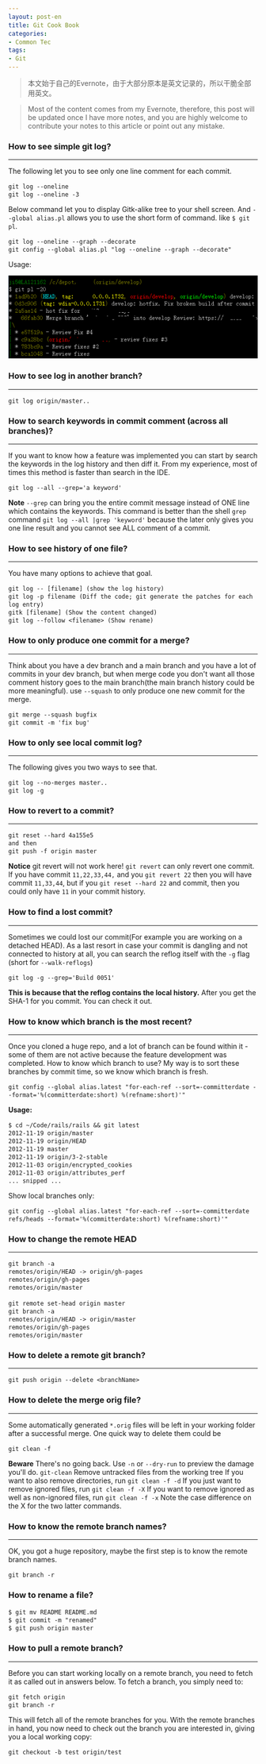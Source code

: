 ```yaml
---
layout: post-en
title: Git Cook Book
categories:
- Common Tec
tags:
- Git
---
```


> 本文始于自己的Evernote，由于大部分原本是英文记录的，所以干脆全部用英文。

> Most of the content comes from my Evernote, therefore, this post will be updated once I have more notes, and you are highly welcome to contribute your notes to this article or point out any mistake.

### How to see simple git log?

-------------
The following let you to see only one line comment for each commit.

```
git log --oneline
git log --oneline -3
```
Below command let you to display Gitk-alike tree to your shell screen. And `--global alias.pl` allows you to use the short form of command. like `$ git pl`.

```
git log --oneline --graph --decorate
git config --global alias.pl "log --oneline --graph --decorate"
```
Usage:

![](/media/pic2014/0203-1.png)
### How to see log in another branch?
-------------
```shell
git log origin/master..
```
### How to search keywords in commit comment (across all branches)?
-------------
If you want to know how a feature was implemented you can start by search the keywords in the log history and then diff it. From my experience, most of times this method is faster than search in the IDE.

```
git log --all --grep='a keyword'
```
**Note**
`--grep` can bring you the entire commit message instead of ONE line which contains the keywords. This command is better than the shell `grep` command `git log --all |grep 'keyword'` because the later only gives you one line result and you cannot see ALL comment of a commit.
### How to see history of one file?
-------------
You have many options to achieve that goal.

```
git log -- [filename] (show the log history)
git log -p filename (Diff the code; git generate the patches for each log entry)
gitk [filename] (Show the content changed)
git log --follow <filename> (Show rename)
```
### How to only produce one commit for a merge?
-----------
Think about you have a dev branch and a main branch and you have a lot of commits in your dev branch, but when merge code you don't want all those comment history goes to the main branch(the main branch history could be more meaningful). use `--squash` to only produce one new commit for the merge.

```
git merge --squash bugfix
git commit -m 'fix bug'
```

### How to only see local commit log?
-----------
The following gives you two ways to see that.

```
git log --no-merges master..
git log -g
```

### How to revert to a commit?
----------------

```
git reset --hard 4a155e5
and then 
git push -f origin master
```
**Notice** git revert will not work here! `git revert` can only revert one commit. If you have commit `11,22,33,44,` and you `git revert 22` then you will have commit `11,33,44`, but if you `git reset --hard 22` and commit, then you could only have `11` in your commit history.

### How to find a lost commit?
--------------
Sometimes we could lost our commit(For example you are working on a detached HEAD). As a last resort in case your commit is dangling and not connected to history at all, you can search the reflog itself with the `-g` flag (short for `--walk-reflogs`)

```
git log -g --grep='Build 0051'
```
**This is because that the reflog contains the local history.**
After you get the SHA-1 for you commit. You can check it out.

### How to know which branch is the most recent?
--------------------
Once you cloned a huge repo, and a lot of branch can be found within it - some of them are not active because the feature development was completed. How to know which branch to use? My way is to sort these branches by commit time, so we know which branch is fresh.

```
git config --global alias.latest "for-each-ref --sort=-committerdate --format='%(committerdate:short) %(refname:short)'"
```

**Usage:**

```
$ cd ~/Code/rails/rails && git latest
2012-11-19 origin/master
2012-11-19 origin/HEAD
2012-11-19 master
2012-11-19 origin/3-2-stable
2012-11-03 origin/encrypted_cookies
2012-11-03 origin/attributes_perf
... snipped ...

```
Show local branches only:

```
git config --global alias.latest "for-each-ref --sort=-committerdate refs/heads --format='%(committerdate:short) %(refname:short)'" 
```
### How to change the remote HEAD
------------
```
git branch -a
remotes/origin/HEAD -> origin/gh-pages
remotes/origin/gh-pages
remotes/origin/master

git remote set-head origin master
git branch -a
remotes/origin/HEAD -> origin/master
remotes/origin/gh-pages
remotes/origin/master
```
### How to delete a remote git branch?
-------------
```
git push origin --delete <branchName>
```
### How to delete the merge orig file?
-------------
Some automatically generated `*.orig` files will be left in your working folder after a successful merge. One quick way to delete them could be

```
git clean -f
```

**Beware** There's no going back. Use `-n` or `--dry-run` to preview the damage you'll do.
 `git-clean`  Remove untracked files from the working tree 
If you want to also remove directories, run `git clean -f -d`
If you just want to remove ignored files, run `git clean -f -X`
If you want to remove ignored as well as non-ignored files, run `git clean -f -x`
Note the case difference on the X for the two latter commands.

### How to know the remote branch names?
-------------
OK, you got a huge repository, maybe the first step is to know the remote branch names.

```
git branch -r
```
### How to rename a file?

```
$ git mv README README.md
$ git commit -m "renamed"
$ git push origin master
```

### How to pull a remote branch?
-------------
Before you can start working locally on a remote branch, you need to fetch it as called out in answers below.
To fetch a branch, you simply need to:

```
git fetch origin
git branch -r
```

This will fetch all of the remote branches for you. With the remote branches in hand, you now need to check out the branch you are interested in, giving you a local working copy:

```
git checkout -b test origin/test
```
 
